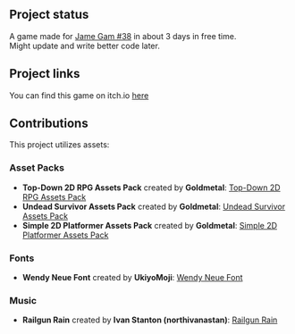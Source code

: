 ## Project status
A game made for [Jame Gam #38](https://itch.io/jam/jame-gam-38) in about 3 days in free time. <br>
Might update and write better code later.<br>

## Project links
You can find this game on itch.io [here](https://melonramune.itch.io/zombie-mirror-island-mahunem)<br>

## Contributions
This project utilizes assets:

### Asset Packs
- **Top-Down 2D RPG Assets Pack** created by **Goldmetal**: [Top-Down 2D RPG Assets Pack](https://assetstore.unity.com/packages/2d/characters/top-down-2d-rpg-assets-pack-188718)<br>
- **Undead Survivor Assets Pack** created by **Goldmetal**: [Undead Survivor Assets Pack](https://assetstore.unity.com/packages/2d/undead-survivor-assets-pack-238068)<br>
- **Simple 2D Platformer Assets Pack** created by **Goldmetal**: [Simple 2D Platformer Assets Pack](https://assetstore.unity.com/packages/2d/characters/simple-2d-platformer-assets-pack-188518)<br>

### Fonts
- **Wendy Neue Font** created by **UkiyoMoji**: [Wendy Neue Font](https://www.1001fonts.com/wendy-neue-font.html)<br>

### Music
- **Railgun Rain** created by **Ivan Stanton (northivanastan)**: [Railgun Rain](https://opengameart.org/content/railgun-rain)<br>
